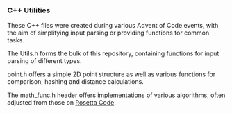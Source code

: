 ### C++ Utilities

These C++ files were created during various Advent of Code events, with the aim of simplifying input parsing or providing functions for common tasks.

The Utils.h forms the bulk of this repository, containing functions for input parsing of different types.

point.h offers a simple 2D point structure as well as various functions for comparison, hashing and distance calculations.

The math_func.h header offers implementations of various algorithms, often adjusted from those on [Rosetta Code](www.rosettacode.org).
